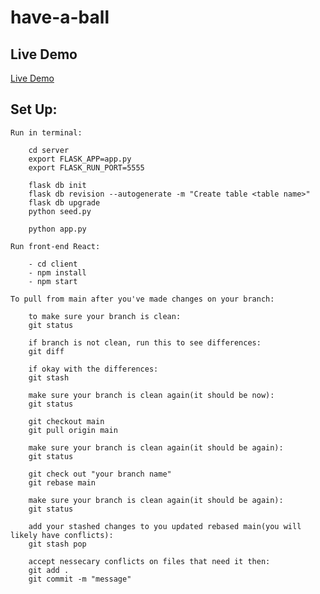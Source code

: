 # have-a-ball

## Live Demo

[Live Demo](https://grcheeseman.github.io/have-a-ball/)

## Set Up:

    Run in terminal:

        cd server
        export FLASK_APP=app.py
        export FLASK_RUN_PORT=5555

        flask db init
        flask db revision --autogenerate -m "Create table <table name>"
        flask db upgrade
        python seed.py

        python app.py

    Run front-end React:

        - cd client
        - npm install
        - npm start

    To pull from main after you've made changes on your branch:

        to make sure your branch is clean:
        git status

        if branch is not clean, run this to see differences:
        git diff

        if okay with the differences:
        git stash

        make sure your branch is clean again(it should be now):
        git status

        git checkout main
        git pull origin main

        make sure your branch is clean again(it should be again):
        git status

        git check out "your branch name"
        git rebase main

        make sure your branch is clean again(it should be again):
        git status

        add your stashed changes to you updated rebased main(you will likely have conflicts):
        git stash pop

        accept nessecary conflicts on files that need it then:
        git add .
        git commit -m "message"

